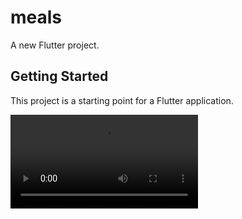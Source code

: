 # meals

A new Flutter project.

## Getting Started

This project is a starting point for a Flutter application.

![](Video/MelasApp.mp4)
